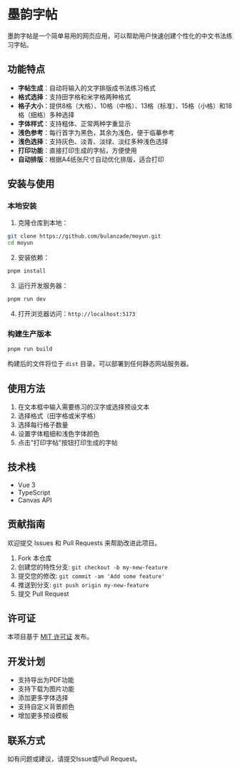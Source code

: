 # 墨韵字帖

墨韵字帖是一个简单易用的网页应用，可以帮助用户快速创建个性化的中文书法练习字帖。

## 功能特点

- **字帖生成**：自动将输入的文字排版成书法练习格式
- **格式选择**：支持田字格和米字格两种格式
- **格子大小**：提供8格（大格）、10格（中格）、13格（标准）、15格（小格）和18格（细格）多种选择
- **字体样式**：支持粗体、正常两种字重显示
- **浅色参考**：每行首字为黑色，其余为浅色，便于临摹参考
- **浅色选择**：支持灰色、淡青、淡绿、淡红多种浅色选择
- **打印功能**：直接打印生成的字帖，方便使用
- **自动排版**：根据A4纸张尺寸自动优化排版，适合打印

## 安装与使用

### 本地安装

1. 克隆仓库到本地：
```bash
git clone https://github.com/bulanzade/moyun.git
cd moyun
```

2. 安装依赖：
```bash
pnpm install
```

3. 运行开发服务器：
```bash
pnpm run dev
```

4. 打开浏览器访问：`http://localhost:5173`

### 构建生产版本

```bash
pnpm run build
```

构建后的文件将位于 `dist` 目录，可以部署到任何静态网站服务器。

## 使用方法

1. 在文本框中输入需要练习的汉字或选择预设文本
2. 选择格式（田字格或米字格）
3. 选择每行格子数量
4. 设置字体粗细和浅色字体颜色
5. 点击"打印字帖"按钮打印生成的字帖

## 技术栈

- Vue 3
- TypeScript
- Canvas API

## 贡献指南

欢迎提交 Issues 和 Pull Requests 来帮助改进此项目。

1. Fork 本仓库
2. 创建您的特性分支: `git checkout -b my-new-feature`
3. 提交您的修改: `git commit -am 'Add some feature'`
4. 推送到分支: `git push origin my-new-feature`
5. 提交 Pull Request

## 许可证

本项目基于 [MIT 许可证](LICENSE) 发布。

## 开发计划

- 支持导出为PDF功能
- 支持下载为图片功能
- 添加更多字体选择
- 支持自定义背景颜色
- 增加更多预设模板

## 联系方式

如有问题或建议，请提交Issue或Pull Request。
